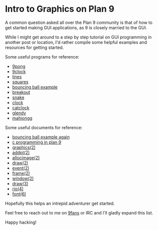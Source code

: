 # Intro to Graphics on Plan 9

A common question asked all over the Plan 9 community is that of how to get started making GUI applications, as 9 is closely married to the GUI.

While I might get around to a step by step tutorial on GUI programming in another post or location, I'd rather compile some helpful examples and resources for getting started.

Some useful programs for reference:

- [9pong](https://github.com/seantcaron/9pong/blob/master/9pong.c)
- [9clock](https://github.com/seantcaron/9clock/blob/master/9clock.c)
- [lines](http://wildflower.diablonet.net/~scaron/source/lines.c)
- [squares](http://wildflower.diablonet.net/~scaron/source/squares.c)
- [bouncing ball example](https://github.com/nspool/hello-plan9)
- [breakout](http://9.postnix.pw/code/ports/breakout.tgz)
- [snake](http://9.postnix.pw/code/ports/snake.tgz)
- [clock](http://mirror.postnix.pw/plan9front/sys/src/cmd/clock.c)
- [catclock](http://mirror.postnix.pw/plan9front/sys/src/games/catclock.c)
- [glendy](http://mirror.postnix.pw/plan9front/sys/src/games/glendy.c)
- [mahjongg](http://mirror.postnix.pw/plan9front/sys/src/games/mahjongg/)

Some useful documents for reference:

- [bouncing ball example again](https://nspool.me/2013/02/bouncing-ball/)
- [c programming in plan 9](http://doc.cat-v.org/plan_9/programming/c_programming_in_plan_9)
- [graphics(2)](http://man.postnix.pw/9front/2/graphics)
- [addpt(2)](http://man.postnix.pw/9front/2/addpt)
- [allocimage(2)](http://man.postnix.pw/9front/2/allocimage)
- [draw(2)](http://man.postnix.pw/9front/2/draw)
- [event(2)](http://man.postnix.pw/9front/2/event)
- [frame(2)](http://man.postnix.pw/9front/2/frame)
- [window(2)](http://man.postnix.pw/9front/2/window)
- [draw(3)](http://man.postnix.pw/9front/3/draw)
- [rio(4)](http://man.postnix.pw/9front/4/rio)
- [font(6)](http://man.postnix.pw/9front/6/font)

Hopefully this helps an intrepid adventurer get started. 

Feel free to reach out to me on [9fans](https://discord.me/9fans) or IRC and I'll gladly expand this list.

Happy hacking!

